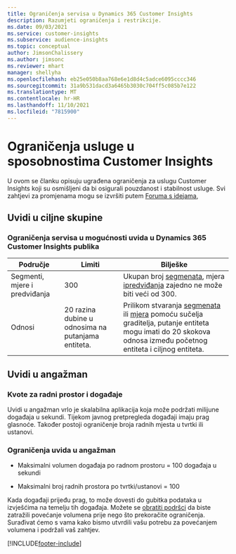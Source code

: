 ```yaml
---
title: Ograničenja servisa u Dynamics 365 Customer Insights
description: Razumjeti ograničenja i restrikcije.
ms.date: 09/03/2021
ms.service: customer-insights
ms.subservice: audience-insights
ms.topic: conceptual
author: JimsonChalissery
ms.author: jimsonc
ms.reviewer: mhart
manager: shellyha
ms.openlocfilehash: eb25e050b8aa768e6e1d8d4c5adce6095cccc346
ms.sourcegitcommit: 31a9b531dacd3a6465b3030c704ff5c085b7e122
ms.translationtype: MT
ms.contentlocale: hr-HR
ms.lasthandoff: 11/10/2021
ms.locfileid: "7815900"
---
```

# <a name="service-limits-in-customer-insights-capabilities"></a>Ograničenja usluge u sposobnostima Customer Insights

U ovom se članku opisuju ugrađena ograničenja za uslugu Customer Insights koji su osmišljeni da bi osigurali pouzdanost i stabilnost usluge. Svi zahtjevi za promjenama mogu se izvršiti putem [Foruma s idejama](https://go.microsoft.com/fwlink/?linkid=2074172), 

## <a name="audience-insights"></a>Uvidi u ciljne skupine

### <a name="service-limits-in-dynamics-365-customer-insights-audience-insights-capability"></a>Ograničenja servisa u mogućnosti uvida u Dynamics 365 Customer Insights publika

| Područje  | Limiti  | Bilješke |
|-------------|---------------------------------------------------------------------|---------------------------------------------------------------------|
| Segmenti, mjere i predviđanja | 300  | Ukupan broj [segmenata](audience-insights/segments.md), mjera [i](audience-insights/measures.md)[predviđanja](audience-insights/predictions.md) zajedno ne može biti veći od 300.  |
| Odnosi | 20 razina dubine u odnosima na putanjama entiteta. | Prilikom stvaranja [segmenata](audience-insights/segments.md) ili [mjera](audience-insights/measures.md) pomoću sučelja graditelja, putanje entiteta mogu imati do 20 skokova odnosa između početnog entiteta i ciljnog entiteta.  |


## <a name="engagement-insights"></a>Uvidi u angažman

### <a name="workspace-and-event-quotas"></a>Kvote za radni prostor i događaje

Uvidi u angažman vrlo je skalabilna aplikacija koja može podržati milijune događaja u sekundi. Tijekom javnog pretpregleda događaji imaju prag glasnoće. Također postoji ograničenje broja radnih mjesta u tvrtki ili ustanovi.

### <a name="engagement-insights-limits"></a>Ograničenja uvida u angažman

- Maksimalni volumen događaja po radnom prostoru = 100 događaja u sekundi

- Maksimalni broj radnih prostora po tvrtki/ustanovi = 100

Kada događaji prijeđu prag, to može dovesti do gubitka podataka u izvješćima na temelju tih događaja. Možete se [obratiti podršci](https://go.microsoft.com/fwlink/?linkid=2145734) da biste zatražili povećanje volumena prije nego što prekoračite ograničenja. Surađivat ćemo s vama kako bismo utvrdili vašu potrebu za povećanjem volumena i podržali vaš zahtjev.


[!INCLUDE[footer-include](includes/footer-banner.md)]
